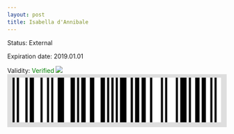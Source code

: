```yaml
---
layout: post
title: Isabella d'Annibale
---
```


Status: External

Expiration date: 2019.01.01

Validity: <font color="green"> Verified</font> 
![](/members/img/Isabella_d'Annibale.png)
![](/members/img/bar.png)
